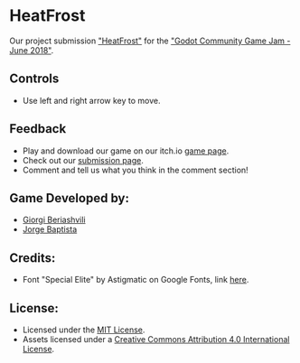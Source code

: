 # HeatFrost

Our project submission ["HeatFrost"](https://belz.itch.io/heatfrost) for the ["Godot Community Game Jam - June 2018"](https://itch.io/jam/godotjam062018).

## Controls

- Use left and right arrow key to move.

## Feedback

* Play and download our game on our itch.io [game page](https://belz.itch.io/heatfrost).
* Check out our [submission page](https://itch.io/jam/godotjam062018/rate/269920).
* Comment and tell us what you think in the comment section!

## Game Developed by:

* [Giorgi Beriashvili](https://github.com/GiorgiBeriashvili)
* [Jorge Baptista](https://github.com/Belz)

## Credits:

* Font "Special Elite" by Astigmatic on Google Fonts, link [here](https://fonts.google.com/specimen/Special+Elite).

## License:

- Licensed under the [MIT License](https://choosealicense.com/licenses/mit/).
- Assets licensed under a [Creative Commons Attribution 4.0 International License](https://creativecommons.org/licenses/by/4.0/).
